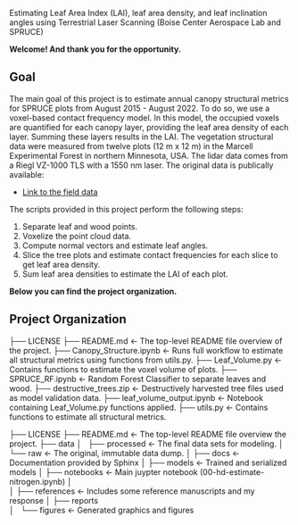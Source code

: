 Estimating Leaf Area Index (LAI), leaf area density, and leaf inclination angles using Terrestrial Laser Scanning (Boise Center Aerospace Lab and SPRUCE)

**Welcome! And thank you for the opportunity.**

Goal
------------

The main goal of this project is to estimate annual canopy structural metrics for SPRUCE plots from August 2015 - August 2022. To do so, we use a voxel-based contact frequency model. In this model, the  occupied voxels are quantified for each canopy layer, providing the leaf area density of each layer. Summing these layers results in the LAI. The vegetation structural data were measured from twelve plots (12 m x 12 m) in the Marcell Experimental Forest in northern Minnesota, USA. The lidar data comes from a Riegl VZ-1000 TLS with a 1550 nm laser. The original data is publically available:

* [Link to the field data](https://mnspruce.ornl.gov/datasets/spruce-terrestrial-laser-scanning-of-experimental-plots-beginning-in-2015)

The scripts provided in this project perform the following steps:

1. Separate leaf and wood points.
2. Voxelize the point cloud data.
3. Compute normal vectors and estimate leaf angles.
4. Slice the tree plots and estimate contact frequencies for each slice to get leaf area density.
5. Sum leaf area densities to estimate the LAI of each plot.


**Below you can find the project organization.**

Project Organization
------------

  ├── LICENSE
  ├── README.md                <- The top-level README file overview of the project.
  ├── Canopy_Structure.ipynb   <- Runs full workflow to estimate all structural metrics using functions from utils.py.
  ├── Leaf_Volume.py           <- Contains functions to estimate the voxel volume of plots.
  ├── SPRUCE_RF.ipynb          <- Random Forest Classifier to separate leaves and wood.
  ├── destructive_trees.zip    <- Destructively harvested tree files used as model validation data.
  ├── leaf_volume_output.ipynb <- Notebook containing Leaf_Volume.py functions applied.
  ├── utils.py                 <- Contains functions to estimate all structural metrics. 


 ├── LICENSE
    ├── README.md          <- The top-level README file overview the project.
    ├── data
    │   ├── processed      <- The final data sets for modeling.
    │   └── raw            <- The original, immutable data dump.
    │
    ├── docs               <- Documentation provided by Sphinx
    │
    ├── models             <- Trained and serialized models
    │
    ├── notebooks          <- Main juypter notebook (00-hd-estimate-nitrogen.ipynb)
    │                      
    │
    ├── references         <- Includes some reference manuscripts and my response
    │
    ├── reports            
    │   └── figures        <- Generated graphics and figures
